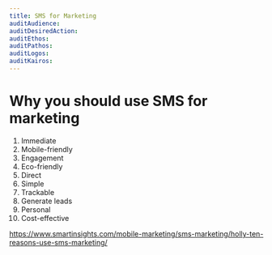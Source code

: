 ```yaml
---
title: SMS for Marketing
auditAudience:
auditDesiredAction:
auditEthos:
auditPathos:
auditLogos:
auditKairos:
---
```


# Why you should use SMS for marketing

1. Immediate
2. Mobile-friendly
3. Engagement
4. Eco-friendly
5. Direct
6. Simple
7. Trackable
8. Generate leads
9. Personal
10. Cost-effective

https://www.smartinsights.com/mobile-marketing/sms-marketing/holly-ten-reasons-use-sms-marketing/
